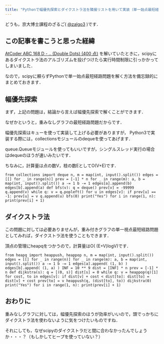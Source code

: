 ```yaml
---
title: "Pythonで幅優先探索とダイクストラ法を隣接リストを用いて実装（単一始点最短経路問題）"
---
```


どうも，京大博士課程のざるご( [@zalgo3](https://www.twitter.com/zalgo3) )です．

## この記事を書こうと思った経緯

[AtCoder ABC 168 D - .. (Double Dots) (400 点)](https://atcoder.jp/contests/abc168/tasks/abc168_d) を解いていたときに，scipyにあるダイクストラ法のアルゴリズムを投げつけたら実行時間制限に引っかかってしまいました．

なので，scipyに頼らずPythonで単一始点最短経路問題を解く方法を備忘録的にまとめておきます．

## 幅優先探索

まず，上記の問題は，結論から言えば幅優先探索で解くことができます．

なぜかというと，重みなしグラフの最短経路問題だからです．

幅優先探索はキューを使って実装して上げる必要がありますが，
Python3で実装する際には，collectionsモジュールのdequeを使ってあげます．

queue.Queueモジュールを使ってもいいですが，シングルスレッド実行の場合はdequeのほうが速いみたいです．

ちなみに，計算量は点の数V，枝の数EとしてO(V+E)です．

<div class="hcb_wrap">

```
from collections import deque n, m = map(int, input().split()) edges = [[] for _ in range(n)] prev = [-1] * n for _ in range(m): a, b = map(int, input().split()) a -= 1 b -= 1 edges[a].append(b) edges[b].append(a) def bfs(v): q = deque() prev[v] = -99999 q.append(v) while q: v = q.popleft() for u in edges[v]: if prev[u] == -1: prev[u] = v q.append(u) bfs(0) print("Yes") for i in range(1, n): print(prev[i] + 1)
```

</div>

## ダイクストラ法

この問題に対しては必要ありませんが，重み付きグラフの単一視点最短経路問題としてみれば，ダイクストラ法を使うこともできます．

頂点の管理にheapqをつかうので，計算量はO( (E+V)logV)です．

<div class="hcb_wrap">

```
from heapq import heappush, heappop n, m = map(int, input().split()) edges = [[] for _ in range(n)] for _ in range(m): a, b = map(int, input().split()) a -= 1 b -= 1 edges[a].append( (1, b) ) edges[b].append( (1, a) ) INF = 10 ** 9 dist = [INF] * n prev = [-1] * n def dijkstra(s): q = [(0, s)] dist[s] = 0 while q: v = heappop(q)[1] for cost, to in edges[v]: if dist[v] + cost < dist[to]: dist[to] = dist[v] + cost prev[to] = v heappush(q, (dist[to], to)) dijkstra(0) print("Yes") for i in range(1, n): print(prev[i] + 1)
```

</div>

## おわりに

重みなしグラフに対しては，幅優先探索のほうが効率がいいので，頭でっかちにダイクストラ法を使わないように気をつけたいものですね．

それにしても，なぜscipyのダイクストラだと間に合わなかったんでしょうか・・・？（もしかしてヒープを使っていない？）